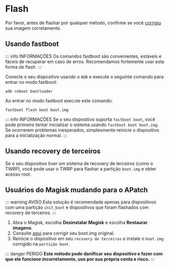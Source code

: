 # Flash

Por favor, antes de flashar por qualquer método, confirme se você [corrigiu](/pt_BR/patch.md) sua imagem corretamente.

## Usando fastboot

::: info INFORMAÇÕES
Os comandos fastboot são convenientes, estáveis e fáceis de recuperar em caso de erros. Recomendamos fortemente usar esta forma de flash.
:::

Conecte o seu dispositivo usando o `ADB` e execute o seguinte comando para entrar no modo fastboot:

```
adb reboot bootloader
```

Ao entrar no modo fastboot execute este comando:

```
fastboot flash boot boot.img
```

::: info INFORMAÇÕES
Se o seu dispositivo suporta `fastboot boot`, você pode primeiro tentar inicializar o sistema usando `fastboot boot boot.img`. Se ocorrerem problemas inesperados, simplesmente reinicie o dispositivo para a inicialização normal.
:::

## Usando recovery de terceiros

Se o seu dispositivo tiver um sistema de recovery de terceiros (como o TWRP), você pode usar o TWRP para flashar a partição `boot.img` e obter acesso root.

## Usuários do Magisk mudando para o APatch

::: warning AVISO
Esta solução é recomendada apenas para dispositivos com uma partição `init_boot` e dispositivos que foram flashados com recovery de terceiros.
:::

1. Abra o Magisk, escolha **Desinstalar Magisk** e escolha **Restaurar imagens**.
2. Consulte [aqui](/pt_BR/patch.md) para corrigir seu boot.img original.
3. Reinicie o dispositivo em seu `recovery de terceiros` e instale o `boot.img` corrigido na `partição boot`.

::: danger PERIGO
**Este método pode danificar seu dispositivo e fazer com que ele funcione incorretamente, use por sua própria conta e risco.**
:::
